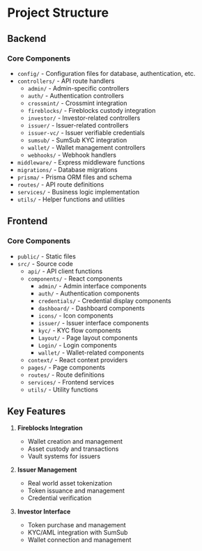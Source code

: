 # Project Structure

## Backend

### Core Components
- `config/` - Configuration files for database, authentication, etc.
- `controllers/` - API route handlers
  - `admin/` - Admin-specific controllers
  - `auth/` - Authentication controllers
  - `crossmint/` - Crossmint integration
  - `fireblocks/` - Fireblocks custody integration
  - `investor/` - Investor-related controllers
  - `issuer/` - Issuer-related controllers
  - `issuer-vc/` - Issuer verifiable credentials
  - `sumsub/` - SumSub KYC integration
  - `wallet/` - Wallet management controllers
  - `webhooks/` - Webhook handlers
- `middleware/` - Express middleware functions
- `migrations/` - Database migrations
- `prisma/` - Prisma ORM files and schema
- `routes/` - API route definitions
- `services/` - Business logic implementation
- `utils/` - Helper functions and utilities

## Frontend

### Core Components
- `public/` - Static files
- `src/` - Source code
  - `api/` - API client functions
  - `components/` - React components
    - `admin/` - Admin interface components
    - `auth/` - Authentication components
    - `credentials/` - Credential display components
    - `dashboard/` - Dashboard components
    - `icons/` - Icon components
    - `issuer/` - Issuer interface components
    - `kyc/` - KYC flow components
    - `Layout/` - Page layout components
    - `Login/` - Login components
    - `wallet/` - Wallet-related components
  - `context/` - React context providers
  - `pages/` - Page components
  - `routes/` - Route definitions
  - `services/` - Frontend services
  - `utils/` - Utility functions

## Key Features

1. **Fireblocks Integration**
   - Wallet creation and management
   - Asset custody and transactions
   - Vault systems for issuers

2. **Issuer Management**
   - Real world asset tokenization
   - Token issuance and management
   - Credential verification

3. **Investor Interface**
   - Token purchase and management
   - KYC/AML integration with SumSub
   - Wallet connection and management 